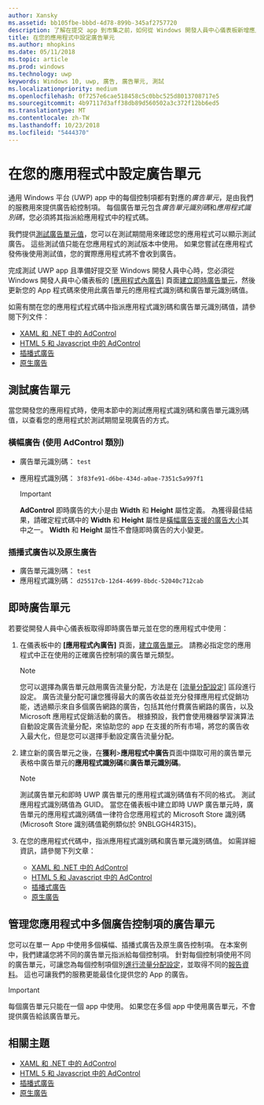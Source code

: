 ```yaml
---
author: Xansky
ms.assetid: bb105fbe-bbbd-4d78-899b-345af2757720
description: 了解在提交 app 到市集之前，如何從 Windows 開發人員中心儀表板新增應用程式識別碼和廣告單元識別碼。
title: 在您的應用程式中設定廣告單元
ms.author: mhopkins
ms.date: 05/11/2018
ms.topic: article
ms.prod: windows
ms.technology: uwp
keywords: Windows 10, uwp, 廣告, 廣告單元, 測試
ms.localizationpriority: medium
ms.openlocfilehash: 0f7257e6cae518458c5c0bbc525d8013708717e5
ms.sourcegitcommit: 4b97117d3aff38db89d560502a3c372f12bb6ed5
ms.translationtype: MT
ms.contentlocale: zh-TW
ms.lasthandoff: 10/23/2018
ms.locfileid: "5444370"
---
```

# <a name="set-up-ad-units-in-your-app"></a>在您的應用程式中設定廣告單元

通用 Windows 平台 (UWP) app 中的每個控制項都有對應的*廣告單元*，是由我們的服務用來提供廣告給控制項。 每個廣告單元包含*廣告單元識別碼*和*應用程式識別碼*，您必須將其指派給應用程式中的程式碼。

我們提供[測試廣告單元值](#test-ad-units)，您可以在測試期間用來確認您的應用程式可以顯示測試廣告。 這些測試值只能在您應用程式的測試版本中使用。 如果您嘗試在應用程式發佈後使用測試值，您的實際應用程式將不會收到廣告。

完成測試 UWP app 且準備好提交至 Windows 開發人員中心時，您必須從 Windows 開發人員中心儀表板的 [\[應用程式內廣告\]](../publish/in-app-ads.md) 頁面[建立即時廣告單元](#live-ad-units)，然後更新您的 App 程式碼來使用此廣告單元的應用程式識別碼和廣告單元識別碼值。

如需有關在您的應用程式程式碼中指派應用程式識別碼和廣告單元識別碼值，請參閱下列文件：
* [XAML 和 .NET 中的 AdControl](adcontrol-in-xaml-and--net.md)
* [HTML 5 和 Javascript 中的 AdControl](adcontrol-in-html-5-and-javascript.md)
* [插播式廣告](../monetize/interstitial-ads.md)
* [原生廣告](../monetize/native-ads.md)

<span id="test-ad-units" />

## <a name="test-ad-units"></a>測試廣告單元

當您開發您的應用程式時，使用本節中的測試應用程式識別碼和廣告單元識別碼值，以查看您的應用程式於測試期間呈現廣告的方式。

### <a name="banner-ads-using-the-adcontrol-class"></a>橫幅廣告 (使用 AdControl 類別)

* 廣告單元識別碼： ```test```
* 應用程式識別碼：  ```3f83fe91-d6be-434d-a0ae-7351c5a997f1```

    > [!IMPORTANT]
    > **AdControl** 即時廣告的大小是由 **Width** 和 **Height** 屬性定義。 為獲得最佳結果，請確定程式碼中的 **Width** 和 **Height** 屬性是[橫幅廣告支援的廣告大小](supported-ad-sizes-for-banner-ads.md)其中之一。 **Width** 和 **Height** 屬性不會隨即時廣告的大小變更。

### <a name="interstitial-ads-and-native-ads"></a>插播式廣告以及原生廣告

* 廣告單元識別碼： ```test```
* 應用程式識別碼：  ```d25517cb-12d4-4699-8bdc-52040c712cab```

<span id="live-ad-units" />

## <a name="live-ad-units"></a>即時廣告單元

若要從開發人員中心儀表板取得即時廣告單元並在您的應用程式中使用：

1.  在儀表板中的 **\[應用程式內廣告\]** 頁面，[建立廣告單元](../publish/in-app-ads.md#create-ad-unit)。 請務必指定您的應用程式中正在使用的正確廣告控制項的廣告單元類型。
    > [!NOTE]
    > 您可以選擇為廣告單元啟用廣告流量分配，方法是在 [\[流量分配設定\]](../publish/in-app-ads.md#mediation) 區段進行設定。 廣告流量分配可讓您獲得最大的廣告收益並充分發揮應用程式促銷功能，透過顯示來自多個廣告網路的廣告，包括其他付費廣告網路的廣告，以及 Microsoft 應用程式促銷活動的廣告。 根據預設，我們會使用機器學習演算法自動設定廣告流量分配，來協助您的 app 在支援的所有市場，將您的廣告收入最大化，但是您可以選擇手動設定廣告流量分配。

2.  建立新的廣告單元之後，在**獲利**&gt;**應用程式中廣告**頁面中擷取可用的廣告單元表格中廣告單元的**應用程式識別碼**和**廣告單元識別碼**。
    > [!NOTE]
    > 測試廣告單元和即時 UWP 廣告單元的應用程式識別碼值有不同的格式。 測試應用程式識別碼值為 GUID。 當您在儀表板中建立即時 UWP 廣告單元時，廣告單元的應用程式識別碼值一律符合您應用程式的 Microsoft Store 識別碼 (Microsoft Store 識別碼值範例類似於 9NBLGGH4R315)。

3.  在您的應用程式代碼中，指派應用程式識別碼和廣告單元識別碼值。 如需詳細資訊，請參閱下列文章：
    * [XAML 和 .NET 中的 AdControl](adcontrol-in-xaml-and--net.md)
    * [HTML 5 和 Javascript 中的 AdControl](adcontrol-in-html-5-and-javascript.md)
    * [插播式廣告](../monetize/interstitial-ads.md)
    * [原生廣告](../monetize/native-ads.md)

<span id="manage" />

## <a name="manage-ad-units-for-multiple-ad-controls-in-your-app"></a>管理您應用程式中多個廣告控制項的廣告單元

您可以在單一 App 中使用多個橫幅、插播式廣告及原生廣告控制項。 在本案例中，我們建議您將不同的廣告單元指派給每個控制項。 針對每個控制項使用不同的廣告單元，可讓您為每個控制項個別[進行流量分配設定](../publish/in-app-ads.md#mediation)，並取得不同的[報告資料](../publish/advertising-performance-report.md)。 這也可讓我們的服務更能最佳化提供您的 App 的廣告。

> [!IMPORTANT]
> 每個廣告單元只能在一個 app 中使用。 如果您在多個 app 中使用廣告單元，不會提供廣告給該廣告單元。

## <a name="related-topics"></a>相關主題

* [XAML 和 .NET 中的 AdControl](adcontrol-in-xaml-and--net.md)
* [HTML 5 和 Javascript 中的 AdControl](adcontrol-in-html-5-and-javascript.md)
* [插播式廣告](interstitial-ads.md)
* [原生廣告](native-ads.md)


 

 
